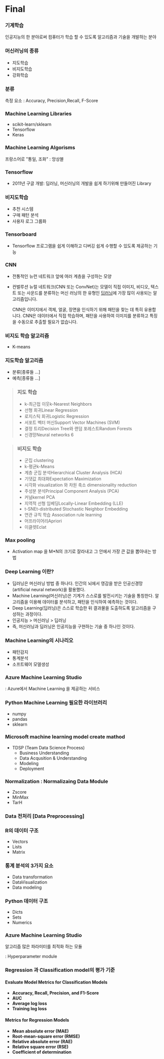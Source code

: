 # Final 

### 기계학습 

인공지능의 한 분야로써 컴퓨터가 학습 할 수 있도록 알고리즘과 기술을 개발하는 분야

### 머신러닝의 종류

- 지도학습
- 비지도학습
- 강화학습

### 분류 

측정 요소 : Accuracy, Precision,Recall, F-Score

### Machine Learning Libraries

- scikit-learn/sklearn
- Tensorflow
- Keras

### Machine Learning Algorisms 

프랑스어로 "통일, 조화" : 앙상블

### Tensorflow

- 2011년 구글 개발: 딥러닝, 머신러닝의 개발을 쉽게 하기위해 만들어진 Library

### 비지도학습 

- 추천 시스템
- 구매 패턴 분석
- 사용자 로그 그룹화

### Tensorboard

- Tensorflow 프로그램을 쉽게 이해하고 디버깅 쉽게 수행할 수 있도록 제공하는 기능

### CNN 

- 전통적인 뉴런 네트워크 앞에 여러 계층을 구성하는 모양

- 컨벌루션 뉴럴 네트워크(CNN 또는 ConvNet)는 모델이 직접 이미지, 비디오, 텍스트 또는 사운드를 분류하는 머신 러닝의 한 유형인 [딥러닝](https://kr.mathworks.com/discovery/deep-learning.html)에 가장 많이 사용되는 알고리즘입니다.

  CNN은 이미지에서 객체, 얼굴, 장면을 인식하기 위해 패턴을 찾는 데 특히 유용합니다. CNN은 데이터에서 직접 학습하며, 패턴을 사용하여 이미지를 분류하고 특징을 수동으로 추출할 필요가 없습니다.

### 비지도 학습 알고리즘 

- K-means

### 지도학습 알고리즘 

- 분류[종류들 ...]
- 예측[종류들 ...]

>### 지도 학습 
>
>- k-최근접 이웃k-Nearest Neighbors
>- 선형 회귀Linear Regression
>- 로지스틱 회귀Logistic Regression
>- 서포트 벡터 머신Support Vector Machines (SVM)
>- 결정 트리Decision Tree와 랜덤 포레스트Random Forests
>- 신경망Neural networks 6

>### 비지도 학습
>
>- 군집 clustering
>  - k-평균k-Means
>  - 계층 군집 분석Hierarchical Cluster Analysis (HCA)
>  - 기댓값 최대화Expectation Maximization
>- 시각화 visualization 와 차원 축소 dimensionality reduction
>  - 주성분 분석Principal Component Analysis (PCA)
>  - 커널kernel PCA
>  - 지역적 선형 임베딩Locally-Linear Embedding (LLE)
>  - t-SNEt-distributed Stochastic Neighbor Embedding
>- 연관 규칙 학습 Association rule learning
>  - 어프라이어리Apriori
>  - 이클렛Eclat

### Max pooling

- Activation map 을 M*N의 크기로 잘라내고 그 안에서 가장 큰 값을 뽑아내는 방법	

### Deep Learning 이란?

- 딥러닝은 머신러닝 방법 중 하나다. 인간의 뇌에서 영감을 받은 인공신경망(artificial neural network)을 활용했다.
- Machine Learning(머신러닝)은 기계가 스스로를 발전시키는 기술을 통칭한다. 알고리즘을 이용해 데이터를 분석하고, 패턴을 인식하여 예측하는 것이다.
- Deep Learning(딥러닝)은 스스로 학습한 뒤 결과물을 도출하도록 알고리즘을 구성하는 과정이다.
- 인공지능 > 머신러닝 > 딥러닝
- 즉, 머신러닝과 딥러닝은 인공지능을 구현하는 기술 중 하나인 것이다.

### Machine Learning의 시나리오

- 패턴감지
- 통계분석
- 소프트웨어 모델생성

### Azure Machine Learning Studio

: Azure에서 Machine Learning 을 제공하는 서비스

### Python Machine Learning 필요한 라이브러리

- numpy
- pandas
- sklearn

### Microsoft machine learning model create mathod

- TDSP (Team Data Science Process)
  - Business Understanding
  - Data Acqusition & Understanding
  - Modeling
  - Deployment

### Normalization : Normalizaing Data Module

- Zscore
- MinMax
- TarH

### Data 전처리 [Data Preprocessing]

### R의 데이터 구조 

- Vectors
- Lists
- Matrix

### 통계 분석의 3가지 요소 

- Data transformation
- DataVisualization
- Data modeling

### Python 데이터 구조

- Dicts
- Sets
- Numerics

### Azure Machine Learning Studio

알고리즘 많은 파라미터를 최적화 하는 모듈

: Hyperparameter module

### Regression 과 Classification model의 평가 기준

#### Evaluate Model Metrics for Classification Models

- **Accuracy, Recall, Precision, and F1-Score**
- **AUC**
- **Average log loss**
- **Training log loss**

#### Metrics for Regression Models

- **Mean absolute error (MAE)**
- **Root-mean-square error (RMSE)**
- **Relative absolute error (RAE)**
- **Relative square error (RSE)**
- **Coefficient of determination**
